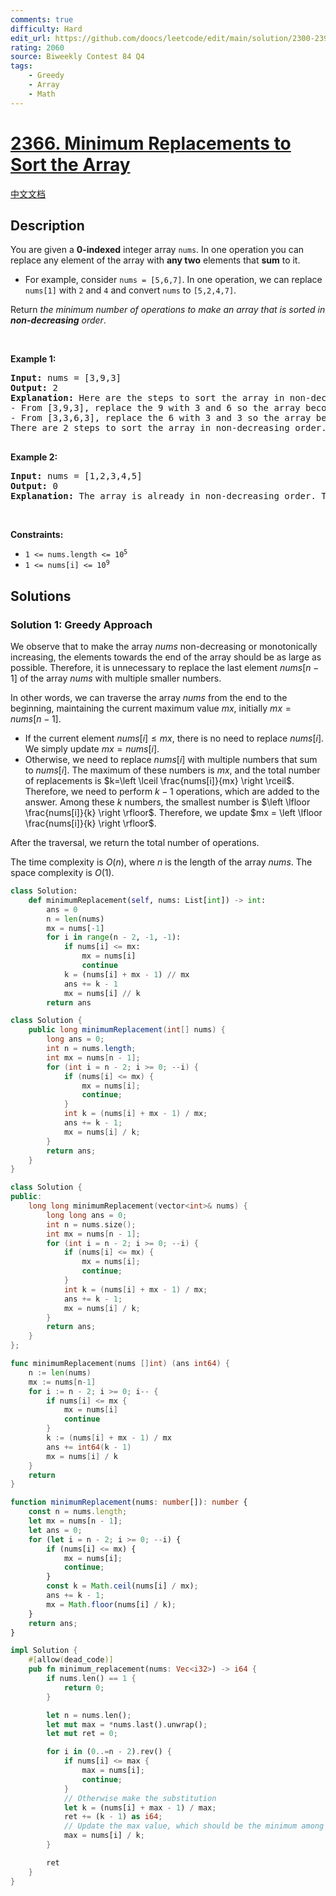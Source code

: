 ```yaml
---
comments: true
difficulty: Hard
edit_url: https://github.com/doocs/leetcode/edit/main/solution/2300-2399/2366.Minimum%20Replacements%20to%20Sort%20the%20Array/README_EN.md
rating: 2060
source: Biweekly Contest 84 Q4
tags:
    - Greedy
    - Array
    - Math
---
```


# [2366. Minimum Replacements to Sort the Array](https://leetcode.com/problems/minimum-replacements-to-sort-the-array)

[中文文档](/solution/2300-2399/2366.Minimum%20Replacements%20to%20Sort%20the%20Array/README.md)

## Description

<p>You are given a <strong>0-indexed</strong> integer array <code>nums</code>. In one operation you can replace any element of the array with <strong>any two</strong> elements that <strong>sum</strong> to it.</p>

<ul>
	<li>For example, consider <code>nums = [5,6,7]</code>. In one operation, we can replace <code>nums[1]</code> with <code>2</code> and <code>4</code> and convert <code>nums</code> to <code>[5,2,4,7]</code>.</li>
</ul>

<p>Return <em>the minimum number of operations to make an array that is sorted in <strong>non-decreasing</strong> order</em>.</p>

<p>&nbsp;</p>
<p><strong class="example">Example 1:</strong></p>

<pre>
<strong>Input:</strong> nums = [3,9,3]
<strong>Output:</strong> 2
<strong>Explanation:</strong> Here are the steps to sort the array in non-decreasing order:
- From [3,9,3], replace the 9 with 3 and 6 so the array becomes [3,3,6,3]
- From [3,3,6,3], replace the 6 with 3 and 3 so the array becomes [3,3,3,3,3]
There are 2 steps to sort the array in non-decreasing order. Therefore, we return 2.

</pre>

<p><strong class="example">Example 2:</strong></p>

<pre>
<strong>Input:</strong> nums = [1,2,3,4,5]
<strong>Output:</strong> 0
<strong>Explanation:</strong> The array is already in non-decreasing order. Therefore, we return 0. 
</pre>

<p>&nbsp;</p>
<p><strong>Constraints:</strong></p>

<ul>
	<li><code>1 &lt;= nums.length &lt;= 10<sup>5</sup></code></li>
	<li><code>1 &lt;= nums[i] &lt;= 10<sup>9</sup></code></li>
</ul>

## Solutions

### Solution 1: Greedy Approach

We observe that to make the array $nums$ non-decreasing or monotonically increasing, the elements towards the end of the array should be as large as possible. Therefore, it is unnecessary to replace the last element $nums[n-1]$ of the array $nums$ with multiple smaller numbers.

In other words, we can traverse the array $nums$ from the end to the beginning, maintaining the current maximum value $mx$, initially $mx = nums[n-1]$.

-   If the current element $nums[i] \leq mx$, there is no need to replace $nums[i]$. We simply update $mx = nums[i]$.
-   Otherwise, we need to replace $nums[i]$ with multiple numbers that sum to $nums[i]$. The maximum of these numbers is $mx$, and the total number of replacements is $k=\left \lceil \frac{nums[i]}{mx} \right \rceil$. Therefore, we need to perform $k-1$ operations, which are added to the answer. Among these $k$ numbers, the smallest number is $\left \lfloor \frac{nums[i]}{k} \right \rfloor$. Therefore, we update $mx = \left \lfloor \frac{nums[i]}{k} \right \rfloor$.

After the traversal, we return the total number of operations.

The time complexity is $O(n)$, where $n$ is the length of the array $nums$. The space complexity is $O(1)$.

<!-- tabs:start -->

```python
class Solution:
    def minimumReplacement(self, nums: List[int]) -> int:
        ans = 0
        n = len(nums)
        mx = nums[-1]
        for i in range(n - 2, -1, -1):
            if nums[i] <= mx:
                mx = nums[i]
                continue
            k = (nums[i] + mx - 1) // mx
            ans += k - 1
            mx = nums[i] // k
        return ans
```

```java
class Solution {
    public long minimumReplacement(int[] nums) {
        long ans = 0;
        int n = nums.length;
        int mx = nums[n - 1];
        for (int i = n - 2; i >= 0; --i) {
            if (nums[i] <= mx) {
                mx = nums[i];
                continue;
            }
            int k = (nums[i] + mx - 1) / mx;
            ans += k - 1;
            mx = nums[i] / k;
        }
        return ans;
    }
}
```

```cpp
class Solution {
public:
    long long minimumReplacement(vector<int>& nums) {
        long long ans = 0;
        int n = nums.size();
        int mx = nums[n - 1];
        for (int i = n - 2; i >= 0; --i) {
            if (nums[i] <= mx) {
                mx = nums[i];
                continue;
            }
            int k = (nums[i] + mx - 1) / mx;
            ans += k - 1;
            mx = nums[i] / k;
        }
        return ans;
    }
};
```

```go
func minimumReplacement(nums []int) (ans int64) {
	n := len(nums)
	mx := nums[n-1]
	for i := n - 2; i >= 0; i-- {
		if nums[i] <= mx {
			mx = nums[i]
			continue
		}
		k := (nums[i] + mx - 1) / mx
		ans += int64(k - 1)
		mx = nums[i] / k
	}
	return
}
```

```ts
function minimumReplacement(nums: number[]): number {
    const n = nums.length;
    let mx = nums[n - 1];
    let ans = 0;
    for (let i = n - 2; i >= 0; --i) {
        if (nums[i] <= mx) {
            mx = nums[i];
            continue;
        }
        const k = Math.ceil(nums[i] / mx);
        ans += k - 1;
        mx = Math.floor(nums[i] / k);
    }
    return ans;
}
```

```rust
impl Solution {
    #[allow(dead_code)]
    pub fn minimum_replacement(nums: Vec<i32>) -> i64 {
        if nums.len() == 1 {
            return 0;
        }

        let n = nums.len();
        let mut max = *nums.last().unwrap();
        let mut ret = 0;

        for i in (0..=n - 2).rev() {
            if nums[i] <= max {
                max = nums[i];
                continue;
            }
            // Otherwise make the substitution
            let k = (nums[i] + max - 1) / max;
            ret += (k - 1) as i64;
            // Update the max value, which should be the minimum among the substitution
            max = nums[i] / k;
        }

        ret
    }
}
```

<!-- tabs:end -->

<!-- end -->
